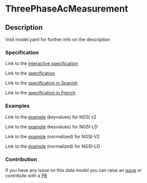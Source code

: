 # ThreePhaseAcMeasurement

## Description 

Visit model.yaml for further info on the description
### Specification

Link to the [interactive specification](https://swagger.lab.fiware.org/?url=https://smart-data-models.github.io/dataModel.Energy/ThreePhaseAcMeasurement/swagger.yaml)

Link to the [specification](https://github.com/smart-data-models/dataModel.Energy/blob/master/ThreePhaseAcMeasurement/doc/spec.md)

Link to the [specification in Spanish](https://github.com/smart-data-models/dataModel.Energy/blob/master/ThreePhaseAcMeasurement/doc/spec_ES.md)

Link to the [specification in French](https://github.com/smart-data-models/dataModel.Energy/blob/master/ThreePhaseAcMeasurement/doc/spec_FR.md)
### Examples

Link to the [example](https://smart-data-models.github.io/dataModel.Energy/ThreePhaseAcMeasurement/examples/example.json) (keyvalues) for NGSI v2

Link to the [example](https://smart-data-models.github.io/dataModel.Energy/ThreePhaseAcMeasurement/examples/example.jsonld) (keyvalues) for NGSI-LD

Link to the [example](https://smart-data-models.github.io/dataModel.Energy/ThreePhaseAcMeasurement/examples/example-normalized.json) (normalized) for NGSI-V2

Link to the [example](https://smart-data-models.github.io/dataModel.Energy/ThreePhaseAcMeasurement/examples/example-normalized.jsonld) (normalized) for NGSI-LD
### Contribution

 If you have any issue on this data model you can raise an [issue](https://github.com/smart-data-models/dataModel.Energy/issues)  or contribute with a [PR](https://github.com/smart-data-models/dataModel.Energy/pulls)